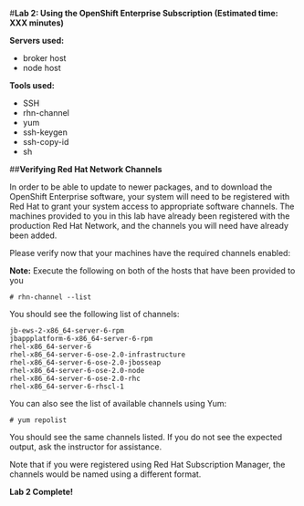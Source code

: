#**Lab 2: Using the OpenShift Enterprise Subscription (Estimated time: XXX minutes)**

**Servers used:**

* broker host
* node host

**Tools used:**

* SSH
* rhn-channel
* yum
* ssh-keygen
* ssh-copy-id
* sh

##**Verifying Red Hat Network Channels**

In order to be able to update to newer packages, and to download the OpenShift Enterprise software, your system will need to be registered with Red Hat to grant your system access to appropriate software channels.  The machines provided to you in this lab have already been registered with the production Red Hat Network, and the channels you will need have already been added.

Please verify now that your machines have the required channels enabled:

**Note:** Execute the following on both of the hosts that have been provided to you

	# rhn-channel --list
	
You should see the following list of channels:

	jb-ews-2-x86_64-server-6-rpm
	jbappplatform-6-x86_64-server-6-rpm
	rhel-x86_64-server-6
	rhel-x86_64-server-6-ose-2.0-infrastructure
	rhel-x86_64-server-6-ose-2.0-jbosseap
	rhel-x86_64-server-6-ose-2.0-node
	rhel-x86_64-server-6-ose-2.0-rhc
	rhel-x86_64-server-6-rhscl-1

You can also see the list of available channels using Yum:

	# yum repolist
	
You should see the same channels listed.  If you do not see the expected output, ask the instructor for assistance.

Note that if you were registered using Red Hat Subscription Manager, the channels would be named using a different format.
	
**Lab 2 Complete!**

<!--BREAK-->
